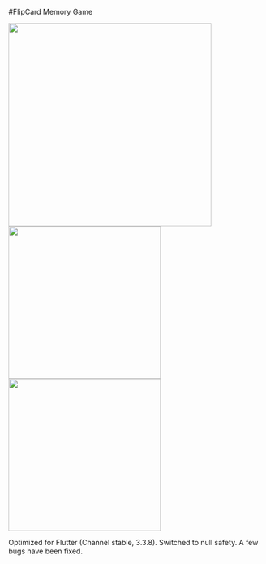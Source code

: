 #FlipCard Memory Game

<img src="/screenshots/flipcard.gif" Height="400" >

<img src="/screenshots/game1.jpg" Height="300">
<img src="/screenshots/game2.jpg" Height="300">



Optimized for Flutter (Channel stable, 3.3.8). 
Switched to null safety. 
A few bugs have been fixed.


